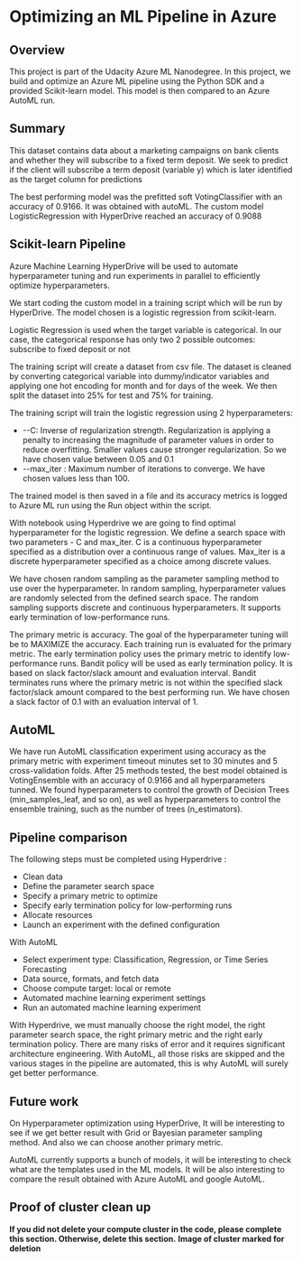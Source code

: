 # Optimizing an ML Pipeline in Azure

## Overview
This project is part of the Udacity Azure ML Nanodegree.
In this project, we build and optimize an Azure ML pipeline using the Python SDK and a provided Scikit-learn model.
This model is then compared to an Azure AutoML run.

## Summary
This dataset contains data about a marketing campaigns on bank clients and whether they will subscribe to a fixed term deposit.
We seek to predict if the client will subscribe a term deposit (variable y) which is later identified as the target column for predictions

The best performing model was the prefitted soft VotingClassifier with an accuracy of 0.9166. It was obtained with autoML. The custom model LogisticRegression with HyperDrive reached an accuracy of 0.9088 

## Scikit-learn Pipeline
Azure Machine Learning HyperDrive will be used to automate hyperparameter tuning and run experiments in parallel to efficiently optimize hyperparameters.

We start coding the custom model in a training script which will be run by HyperDrive. The model chosen is a logistic regression from scikit-learn.

Logistic Regression is used when the target variable is categorical. In our case, the categorical response has only two 2 possible outcomes: subscribe to fixed deposit or not

The training script will create a dataset from csv file. The dataset is cleaned by converting categorical variable into dummy/indicator variables and applying one hot encoding for month and for days of the week. We then split the dataset into 25% for test and 75% for training. 

The training script will train the logistic regression using 2 hyperparameters:
* --C: Inverse of regularization strength. Regularization is applying a penalty to increasing the magnitude of parameter values in order to reduce overfitting. Smaller values cause stronger regularization. So we have chosen value between 0.05 and 0.1
* --max_iter : Maximum number of iterations to converge. We have chosen values less than 100.

The trained model is then saved in a file and its accuracy metrics is logged to Azure ML run using the Run object within the script.

With notebook using Hyperdrive we are going to find optimal hyperparameter for the logistic regression. We define a search space with two parameters - C and max_iter. C is a continuous hyperparameter specified as a distribution over a continuous range of values. Max_iter is a discrete hyperparameter specified as a choice among discrete values.

We have chosen random sampling as the parameter sampling method to use over the hyperparameter. In random sampling, hyperparameter values are randomly selected from the defined search space. The random sampling supports discrete and continuous hyperparameters. It supports early termination of low-performance runs. 

The primary metric is accuracy. The goal of the hyperparameter tuning will be to MAXIMIZE the accuracy. Each training run is evaluated for the primary metric. The early termination policy uses the primary metric to identify low-performance runs. Bandit policy will be used as early termination policy. It is based on slack factor/slack amount and evaluation interval. Bandit terminates runs where the primary metric is not within the specified slack factor/slack amount compared to the best performing run. We have chosen a slack factor of 0.1 with an evaluation interval of 1.


## AutoML
We have run AutoML classification experiment using accuracy as the primary metric with experiment timeout minutes set to 30 minutes and 5 cross-validation folds. After 25 methods tested, the best model obtained is VotingEnsemble with an accuracy of 0.9166 and all hyperparameters tunned. We found hyperparameters to control the growth of Decision Trees (min_samples_leaf, and so on), as well as hyperparameters to control the ensemble training, such as the number of trees (n_estimators).

## Pipeline comparison
The following steps must be completed using Hyperdrive : 
*	Clean data
*	Define the parameter search space
*	Specify a primary metric to optimize
*	Specify early termination policy for low-performing runs
*	Allocate resources
*	Launch an experiment with the defined configuration

With AutoML 
*	Select experiment type: Classification, Regression, or Time Series Forecasting
*	Data source, formats, and fetch data
*	Choose compute target: local or remote
*	Automated machine learning experiment settings
*	Run an automated machine learning experiment

With Hyperdrive, we must manually choose the right model, the right parameter search space, the right primary metric and the right early termination policy. There are many risks of error and it requires significant architecture engineering. With AutoML, all those risks are skipped and the various stages in the pipeline are automated, this is why AutoML will surely get better performance.

## Future work
On Hyperparameter optimization using HyperDrive, It will be interesting to see if we get better result with Grid or Bayesian parameter sampling method. And also we can choose another primary metric.

AutoML currently supports a bunch of models, it will be interesting to check what are the templates used in the ML models. It will be also interesting to compare the result obtained with Azure AutoML and google AutoML.

## Proof of cluster clean up
**If you did not delete your compute cluster in the code, please complete this section. Otherwise, delete this section.**
**Image of cluster marked for deletion**
